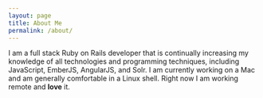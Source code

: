 ```yaml
---
layout: page
title: About Me
permalink: /about/
---
```


I am a full stack Ruby on Rails developer that is continually increasing my knowledge of all technologies and programming techniques, including JavaScript, EmberJS, AngularJS, and Solr. I am currently working on a Mac and am generally comfortable in a Linux shell. Right now I am working remote and **love** it.
